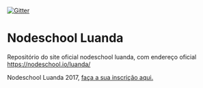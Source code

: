 [![Gitter](https://badges.gitter.im/nodeschool/luanda.svg)](https://gitter.im/nodeschool/luanda?utm_source=badge&utm_medium=badge&utm_campaign=pr-badge)

# Nodeschool Luanda
Repositório do site oficial nodeschool luanda, com endereço oficial https://nodeschool.io/luanda/

Nodeschool Luanda 2017, [faça a sua inscrição aqui.](http://ti.to/quindai/nodeschool-luanda)

